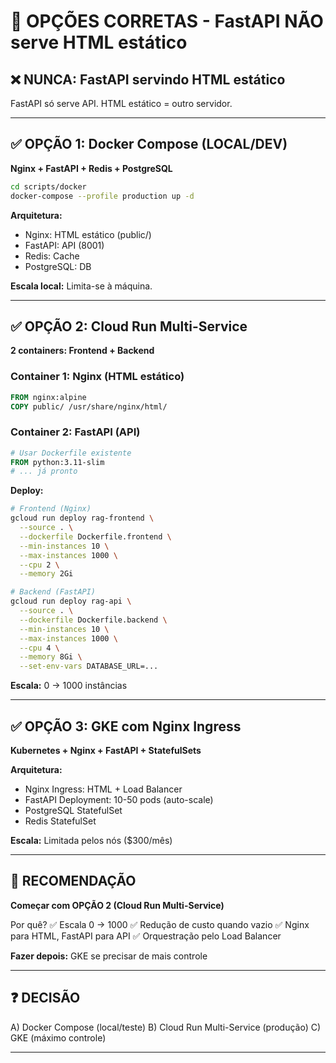 # 🎯 OPÇÕES CORRETAS - FastAPI NÃO serve HTML estático

## ❌ NUNCA: FastAPI servindo HTML estático
FastAPI só serve API. HTML estático = outro servidor.

---

## ✅ OPÇÃO 1: Docker Compose (LOCAL/DEV)
**Nginx + FastAPI + Redis + PostgreSQL**

```bash
cd scripts/docker
docker-compose --profile production up -d
```

**Arquitetura:**
- Nginx: HTML estático (public/)
- FastAPI: API (8001)
- Redis: Cache
- PostgreSQL: DB

**Escala local:** Limita-se à máquina.

---

## ✅ OPÇÃO 2: Cloud Run Multi-Service
**2 containers: Frontend + Backend**

### Container 1: Nginx (HTML estático)
```dockerfile
FROM nginx:alpine
COPY public/ /usr/share/nginx/html/
```

### Container 2: FastAPI (API)
```dockerfile
# Usar Dockerfile existente
FROM python:3.11-slim
# ... já pronto
```

**Deploy:**
```bash
# Frontend (Nginx)
gcloud run deploy rag-frontend \
  --source . \
  --dockerfile Dockerfile.frontend \
  --min-instances 10 \
  --max-instances 1000 \
  --cpu 2 \
  --memory 2Gi

# Backend (FastAPI)
gcloud run deploy rag-api \
  --source . \
  --dockerfile Dockerfile.backend \
  --min-instances 10 \
  --max-instances 1000 \
  --cpu 4 \
  --memory 8Gi \
  --set-env-vars DATABASE_URL=...
```

**Escala:** 0 → 1000 instâncias

---

## ✅ OPÇÃO 3: GKE com Nginx Ingress
**Kubernetes + Nginx + FastAPI + StatefulSets**

**Arquitetura:**
- Nginx Ingress: HTML + Load Balancer
- FastAPI Deployment: 10-50 pods (auto-scale)
- PostgreSQL StatefulSet
- Redis StatefulSet

**Escala:** Limitada pelos nós ($300/mês)

---

## 🎯 RECOMENDAÇÃO

**Começar com OPÇÃO 2 (Cloud Run Multi-Service)**

Por quê?
✅ Escala 0 → 1000
✅ Redução de custo quando vazio
✅ Nginx para HTML, FastAPI para API
✅ Orquestração pelo Load Balancer

**Fazer depois:** GKE se precisar de mais controle

---

## ❓ DECISÃO

A) Docker Compose (local/teste)
B) Cloud Run Multi-Service (produção)
C) GKE (máximo controle)

---
